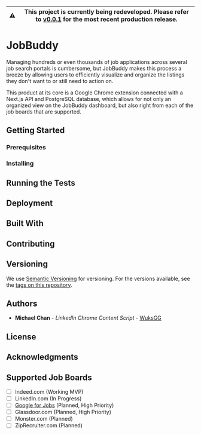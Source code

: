 | ⚠️ | This project is currently being redeveloped. Please refer to [v0.0.1](https://github.com/StruxLab/JobBuddy/tree/v0.0.1-alpha) for the most recent production release. |
| --- | -- |

# JobBuddy

Managing hundreds or even thousands of job applications across several job search portals is cumbersome, but JobBuddy makes this process a breeze by allowing users to efficiently visualize and organize the listings they don't want to or still need to action on.

This product at its core is a Google Chrome extension connected with a Next.js API and PostgreSQL database, which allows for not only an organized view on the JobBuddy dashboard, but also right from each of the job boards that are supported.

## Getting Started

### Prerequisites

### Installing

## Running the Tests

## Deployment

## Built With

## Contributing

## Versioning
We use [Semantic Versioning](https://semver.org/) for versioning. For the versions available, see the [tags on this repository](https://github.com/StruxLab/JobBuddy/tags).

## Authors
* **Michael Chan** - *LinkedIn Chrome Content Script* - [WuksGG](https://github.com/WuksGG)

## License

## Acknowledgments

## Supported Job Boards
- [ ] Indeed.com (Working MVP)
- [ ] LinkedIn.com (In Progress)
- [ ] [Google for Jobs](https://www.google.com/search?q=Software+Engineer&ibp=htl;jobs) (Planned, High Priority)
- [ ] Glassdoor.com (Planned, High Priority)
- [ ] Monster.com (Planned)
- [ ] ZipRecruiter.com (Planned)
